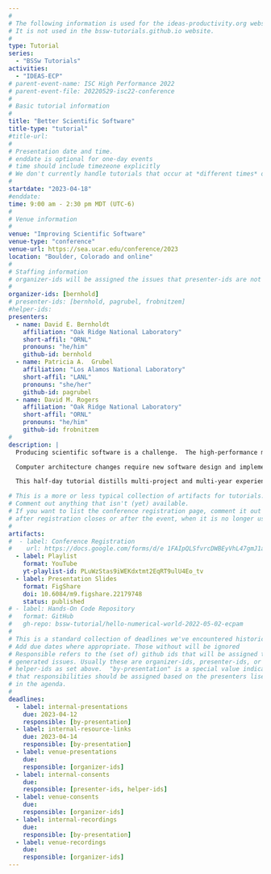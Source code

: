 ```yaml
---
#
# The following information is used for the ideas-productivity.org website only.
# It is not used in the bssw-tutorials.github.io website.
#
type: Tutorial
series:
  - "BSSw Tutorials"
activities:
  - "IDEAS-ECP"
# parent-event-name: ISC High Performance 2022
# parent-event-file: 20220529-isc22-conference
#
# Basic tutorial information
#
title: "Better Scientific Software"
title-type: "tutorial"
#title-url:
#
# Presentation date and time.
# enddate is optional for one-day events
# time should include timezeone explicitly
# We don't currently handle tutorials that occur at *different times* on multiple days
#
startdate: "2023-04-18"
#enddate:
time: 9:00 am - 2:30 pm MDT (UTC-6)
#
# Venue information
#
venue: "Improving Scientific Software"
venue-type: "conference"
venue-url: https://sea.ucar.edu/conference/2023
location: "Boulder, Colorado and online"
#
# Staffing information
# organizer-ids will be assigned the issues that presenter-ids are not doing, basically
#
organizer-ids: [bernhold]
# presenter-ids: [bernhold, pagrubel, frobnitzem]
#helper-ids:
presenters:
  - name: David E. Bernholdt
    affiliation: "Oak Ridge National Laboratory"
    short-affil: "ORNL"
    pronouns: "he/him"
    github-id: bernhold
  - name: Patricia A.  Grubel
    affiliation: "Los Alamos National Laboratory"
    short-affil: "LANL"
    pronouns: "she/her"
    github-id: pagrubel
  - name: David M. Rogers
    affiliation: "Oak Ridge National Laboratory"
    short-affil: "ORNL"
    pronouns: "he/him"
    github-id: frobnitzem
#
description: |
  Producing scientific software is a challenge.  The high-performance modeling and simulation community, in particular, is dealing with the confluence of disruptive changes in computing architectures and new opportunities (and demands) for greatly improved simulation capabilities, especially through coupling physics and scales.  At the same time, computational science and engineering (CSE), as well as other areas of science, are experiencing increasing focus on scientific reproducibility and software quality.

  Computer architecture changes require new software design and implementation strategies, including significant refactoring of existing code. Reproducibility demands require more rigor across the entire software endeavor. Code coupling requires aggregate team interactions including integration of software processes and practices.  These challenges demand large investments in scientific software development and improved practices.  Focusing on improved developer productivity and software sustainability is both urgent and essential.

  This half-day tutorial distills multi-project and multi-year experience from members of the IDEAS Productivity project and the creators of the BSSw.io community website. The tutorial will provide information about software practices, processes, and tools explicitly tailored for CSE. Topics to be covered include collaborative software development practices (Agile methodologies and tools, git workflows, peer code review), software design and refactoring, testing and continuous integration, and reproducibility. The material will be mostly at the beginner and intermediate levels. There will also be opportunities to discuss topics raised by the audience.

# This is a more or less typical collection of artifacts for tutorials.
# Comment out anything that isn't (yet) available.
# If you want to list the conference registration page, comment it out
# after registration closes or after the event, when it is no longer useful.
#
artifacts:
#  - label: Conference Registration
#    url: https://docs.google.com/forms/d/e 1FAIpQLSfvrcDWBEyVhL47gmJ1asVEexIsCw0TPiEJ2YEoDAjiNhLf9w/viewform
  - label: Playlist
    format: YouTube
    yt-playlist-id: PLuWzStas9iWEKdxtmt2EqRT9ulU4Eo_tv
  - label: Presentation Slides
    format: FigShare
    doi: 10.6084/m9.figshare.22179748
    status: published
# - label: Hands-On Code Repository
#   format: GitHub
#   gh-repo: bssw-tutorial/hello-numerical-world-2022-05-02-ecpam
#
# This is a standard collection of deadlines we've encountered historically
# Add due dates where appropriate. Those without will be ignored
# Responsible refers to the (set of) github ids that will be assigned to
# generated issues. Usually these are organizer-ids, presenter-ids, or
# helper-ids as set above.  "by-presentation" is a special value indicating
# that responsibilities should be assigned based on the presenters liseted
# in the agenda.
#
deadlines:
  - label: internal-presentations
    due: 2023-04-12
    responsible: [by-presentation]
  - label: internal-resource-links
    due: 2023-04-14
    responsible: [by-presentation]
  - label: venue-presentations
    due:
    responsible: [organizer-ids]
  - label: internal-consents
    due:
    responsible: [presenter-ids, helper-ids]
  - label: venue-consents
    due: 
    responsible: [organizer-ids]
  - label: internal-recordings
    due: 
    responsible: [by-presentation]
  - label: venue-recordings
    due: 
    responsible: [organizer-ids]
---
```


